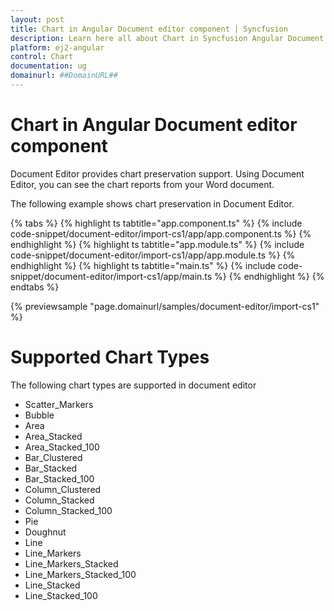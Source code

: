 ```yaml
---
layout: post
title: Chart in Angular Document editor component | Syncfusion
description: Learn here all about Chart in Syncfusion Angular Document editor component of Syncfusion Essential JS 2 and more.
platform: ej2-angular
control: Chart 
documentation: ug
domainurl: ##DomainURL##
---
```


# Chart in Angular Document editor component

Document Editor provides chart preservation support. Using Document Editor, you can see the chart reports from your Word document.

The following example shows chart preservation in Document Editor.

{% tabs %}
{% highlight ts tabtitle="app.component.ts" %}
{% include code-snippet/document-editor/import-cs1/app/app.component.ts %}
{% endhighlight %}
{% highlight ts tabtitle="app.module.ts" %}
{% include code-snippet/document-editor/import-cs1/app/app.module.ts %}
{% endhighlight %}
{% highlight ts tabtitle="main.ts" %}
{% include code-snippet/document-editor/import-cs1/app/main.ts %}
{% endhighlight %}
{% endtabs %}
  
{% previewsample "page.domainurl/samples/document-editor/import-cs1" %}

# Supported Chart Types

The following chart types are supported in document editor
* Scatter_Markers
* Bubble
* Area
* Area_Stacked
* Area_Stacked_100
* Bar_Clustered
* Bar_Stacked
* Bar_Stacked_100
* Column_Clustered
* Column_Stacked
* Column_Stacked_100
* Pie
* Doughnut
* Line
* Line_Markers
* Line_Markers_Stacked
* Line_Markers_Stacked_100
* Line_Stacked
* Line_Stacked_100
